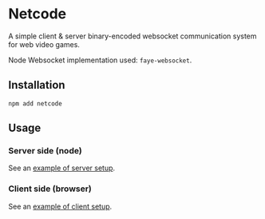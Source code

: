 Netcode
=======

A simple client & server binary-encoded websocket communication system for web video games.

Node Websocket implementation used: `faye-websocket`.

## Installation

`npm add netcode`

## Usage

### Server side (node)

See an [example of server setup](demo-server.js).

### Client side (browser)

See an [example of client setup](demo-client.js).

